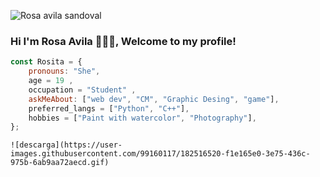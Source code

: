 ![Rosa avila sandoval](https://user-images.githubusercontent.com/99160117/182512755-96b90bbc-7b0c-4fe8-a59d-fa38b3628faa.png)

### Hi I'm Rosa Avila 👋👩‍💻, Welcome to my profile!
```javascript
const Rosita = {
    pronouns: "She",
    age = 19 ,
    occupation = "Student" ,
    askMeAbout: ["web dev", "CM", "Graphic Desing", "game"],
    preferred_langs = ["Python", "C++"],
    hobbies = ["Paint with watercolor", "Photography"],
};
```

    ![descarga](https://user-images.githubusercontent.com/99160117/182516520-f1e165e0-3e75-436c-975b-6ab9aa72aecd.gif)

    
<!--
**rositaa-as/rositaa-as** is a ✨ _special_ ✨ repository because its `README.md` (this file) appears on your GitHub profile.

Here are some ideas to get you started:

- 🔭 I’m currently working on ...
- 🌱 I’m currently learning ...
- 👯 I’m looking to collaborate on ...
- 🤔 I’m looking for help with ...
- 💬 Ask me about ...
- 📫 How to reach me: ...
- 😄 Pronouns: ...
- ⚡ Fun fact: ...
technologies: {
        frontEnd: {
            js: ["Vue", "React", "Angular"],
            css: ["bootstrap", "sass"]
        },
        backEnd: ["Java", "PHP"],
        databases: ["MySql", "oracle"],
-->
